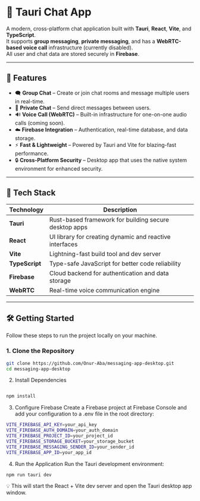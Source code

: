 # 💬 Tauri Chat App

A modern, cross-platform chat application built with **Tauri**, **React**, **Vite**, and **TypeScript**.  
It supports **group messaging**, **private messaging**, and has a **WebRTC-based voice call** infrastructure (currently disabled).  
All user and chat data are stored securely in **Firebase**.

---

## 🚀 Features

- 🗨️ **Group Chat** – Create or join chat rooms and message multiple users in real-time.  
- 💬 **Private Chat** – Send direct messages between users.  
- 🔊 **Voice Call (WebRTC)** – Built-in infrastructure for one-on-one audio calls (coming soon).  
- ☁️ **Firebase Integration** – Authentication, real-time database, and data storage.  
- ⚡ **Fast & Lightweight** – Powered by Tauri and Vite for blazing-fast performance.  
- 🔒 **Cross-Platform Security** – Desktop app that uses the native system environment for enhanced security.  

---

## 🧠 Tech Stack

| Technology | Description |
|-------------|-------------|
| **Tauri** | Rust-based framework for building secure desktop apps |
| **React** | UI library for creating dynamic and reactive interfaces |
| **Vite** | Lightning-fast build tool and dev server |
| **TypeScript** | Type-safe JavaScript for better code reliability |
| **Firebase** | Cloud backend for authentication and data storage |
| **WebRTC** | Real-time voice communication engine |

---

## 🛠️ Getting Started

Follow these steps to run the project locally on your machine.

### 1. Clone the Repository

```bash
git clone https://github.com/Onur-Aba/messaging-app-desktop.git
cd messaging-app-desktop
```
2. Install Dependencies
```bash

npm install
```
3. Configure Firebase
Create a Firebase project at Firebase Console
and add your configuration to a .env file in the root directory:

```bash
VITE_FIREBASE_API_KEY=your_api_key
VITE_FIREBASE_AUTH_DOMAIN=your_auth_domain
VITE_FIREBASE_PROJECT_ID=your_project_id
VITE_FIREBASE_STORAGE_BUCKET=your_storage_bucket
VITE_FIREBASE_MESSAGING_SENDER_ID=your_sender_id
VITE_FIREBASE_APP_ID=your_app_id
```
4. Run the Application
Run the Tauri development environment:

```bash
npm run tauri dev
```
💡 This will start the React + Vite dev server and open the Tauri desktop app window.
